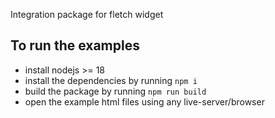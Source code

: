Integration package for fletch widget

## To run the examples
 
- install nodejs >= 18
- install the dependencies by running `npm i`
- build the package by running `npm run build`
- open the example html files using any live-server/browser